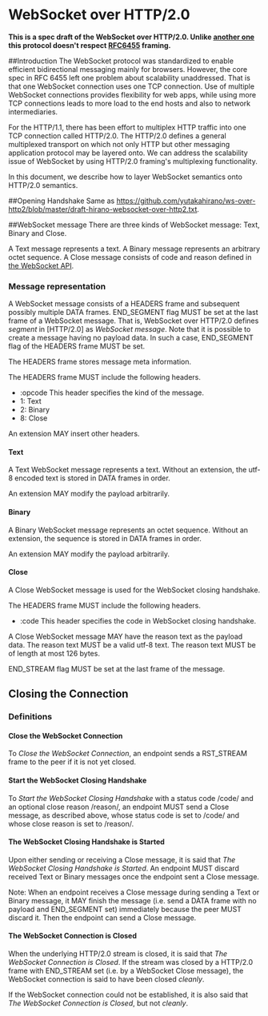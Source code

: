 # WebSocket over HTTP/2.0

**This is a spec draft of the WebSocket over HTTP/2.0.
Unlike [another one](https://github.com/yutakahirano/ws-over-http2/blob/master/draft-hirano-websocket-over-http2.txt) this protocol doesn't respect [RFC6455](https://tools.ietf.org/html/rfc6455) framing.**

##Introduction
The WebSocket protocol was standardized to enable efficient bidirectional messaging mainly for browsers.
However, the core spec in RFC 6455 left one problem about scalability unaddressed.
That is that one WebSocket connection uses one TCP connection.
Use of multiple WebSocket connections provides flexibility for web apps, while using more TCP connections leads to more load to the end hosts and also to network intermediaries.

For the HTTP/1.1, there has been effort to multiplex HTTP traffic into one TCP connection called HTTP/2.0.
The HTTP/2.0 defines a general multiplexed transport on which not only HTTP but other messaging application protocol may be layered onto.
We can address the scalability issue of WebSocket by using HTTP/2.0 framing's multiplexing functionality.

In this document, we describe how to layer WebSocket semantics onto HTTP/2.0 semantics.

##Opening Handshake
Same as https://github.com/yutakahirano/ws-over-http2/blob/master/draft-hirano-websocket-over-http2.txt.

##WebSocket message
There are three kinds of WebSocket message: Text, Binary and Close.

A Text message represents a text.
A Binary message represents an arbitrary octet sequence.
A Close message consists of code and reason defined in [the WebSocket API](http://www.w3.org/TR/websockets/).

### Message representation
A WebSocket message consists of a HEADERS frame and subsequent possibly multiple DATA frames.
END_SEGMENT flag MUST be set at the last frame of a WebSocket message.
That is, WebSocket over HTTP/2.0 defines _segment_ in [HTTP/2.0] as _WebSocket message_.
Note that it is possible to create a message having no payload data.
In such a case, END_SEGMENT flag of the HEADERS frame MUST be set.

The HEADERS frame stores message meta information.

The HEADERS frame MUST include the following headers.

 - :opcode This header specifies the kind of the message.
  - 1: Text
  - 2: Binary
  - 8: Close

An extension MAY insert other headers.

#### Text
A Text WebSocket message represents a text.
Without an extension, the utf-8 encoded text is stored in DATA frames in order.

An extension MAY modify the payload arbitrarily.

#### Binary
A Binary WebSocket message represents an octet sequence.
Without an extension, the sequence is stored in DATA frames in order.

An extension MAY modify the payload arbitrarily.

#### Close
A Close WebSocket message is used for the WebSocket closing handshake.

The HEADERS frame MUST include the following headers.

 - :code This header specifies the code in WebSocket closing handshake.

A Close WebSocket message MAY have the reason text as the payload data.
The reason text MUST be a valid utf-8 text.
The reason text MUST be of length at most 126 bytes.

END_STREAM flag MUST be set at the last frame of the message.

## Closing the Connection

### Definitions
#### Close the WebSocket Connection
To _Close the WebSocket Connection_, an endpoint sends a RST_STREAM frame to the peer if it is not yet closed.

#### Start the WebSocket Closing Handshake
To _Start the WebSocket Closing Handshake_ with a status code /code/ and an optional close reason /reason/, an endpoint MUST send a Close message, as described above, whose status code is set to /code/ and whose close reason is set to /reason/.

#### The WebSocket Closing Handshake is Started
Upon either sending or receiving a Close message, it is said that _The WebSocket Closing Handshake is Started_.
An endpoint MUST discard received Text or Binary messages once the endpoint sent a Close message.

Note: When an endpoint receives a Close message during sending a Text or Binary message, it MAY finish the message (i.e. send a DATA frame with no payload and END_SEGMENT set) immediately because the peer MUST discard it.
Then the endpoint can send a Close message.

#### The WebSocket Connection is Closed
When the underlying HTTP/2.0 stream is closed, it is said that _The WebSocket Connection is Closed_.
If the stream was closed by a HTTP/2.0 frame with END_STREAM set (i.e. by a WebSocket Close message), the WebSocket connection is said to have been closed _cleanly_.

If the WebSocket connection could not be established, it is also said that _The WebSocket Connection is Closed_, but not _cleanly_.
